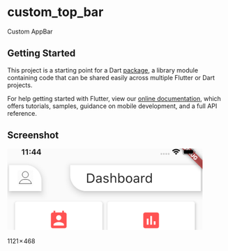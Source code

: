 # custom_top_bar

Custom AppBar

## Getting Started

This project is a starting point for a Dart
[package](https://flutter.dev/developing-packages/),
a library module containing code that can be shared easily across
multiple Flutter or Dart projects.

For help getting started with Flutter, view our 
[online documentation](https://flutter.dev/docs), which offers tutorials, 
samples, guidance on mobile development, and a full API reference.

## Screenshot

<img src="/images/topbar.png" width="448px" height="187px" />

1121 × 468